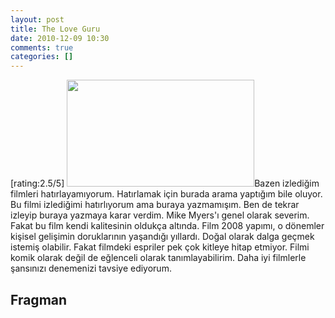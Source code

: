 ```yaml
---
layout: post
title: The Love Guru
date: 2010-12-09 10:30
comments: true
categories: []
---
```

[rating:2.5/5]
<img class="alignleft size-medium wp-image-2173" title="the love guru" src="http://onurbaykal.com.tr/wp-content/uploads/2010/12/the-love-guru-300x171.jpg" alt="" width="300" height="171" />Bazen izlediğim filmleri hatırlayamıyorum. Hatırlamak için burada arama yaptığım bile oluyor. Bu filmi izlediğimi hatırlıyorum ama buraya yazmamışım. Ben de tekrar izleyip buraya yazmaya karar verdim. Mike Myers'ı genel olarak severim. Fakat bu film kendi kalitesinin oldukça altında. Film 2008 yapımı, o dönemler kişisel gelişimin doruklarının yaşandığı yıllardı. Doğal olarak dalga geçmek istemiş olabilir. Fakat filmdeki espriler pek çok kitleye hitap etmiyor. Filmi komik olarak değil de eğlenceli olarak tanımlayabilirim. Daha iyi filmlerle şansınızı denemenizi tavsiye ediyorum.
<!--more-->
<h2>Fragman</h2>
<object classid="clsid:d27cdb6e-ae6d-11cf-96b8-444553540000" width="560" height="340" codebase="http://download.macromedia.com/pub/shockwave/cabs/flash/swflash.cab#version=6,0,40,0"><param name="allowFullScreen" value="true" /><param name="allowscriptaccess" value="always" /><param name="src" value="http://www.youtube.com/v/mVdD0ZxPq_g?fs=1&amp;hl=en_US&amp;rel=0" /><param name="allowfullscreen" value="true" /><embed type="application/x-shockwave-flash" width="560" height="340" src="http://www.youtube.com/v/mVdD0ZxPq_g?fs=1&amp;hl=en_US&amp;rel=0" allowscriptaccess="always" allowfullscreen="true"></embed></object>
